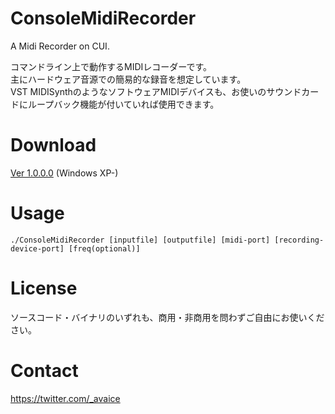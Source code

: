 # ConsoleMidiRecorder
A Midi Recorder on CUI.

コマンドライン上で動作するMIDIレコーダーです。  
主にハードウェア音源での簡易的な録音を想定しています。  
VST MIDISynthのようなソフトウェアMIDIデバイスも、お使いのサウンドカードにループバック機能が付いていれば使用できます。

# Download
<a href="https://cho-ice.xyz/files/CMR_100.zip">Ver 1.0.0.0</a> (Windows XP-)

# Usage
`./ConsoleMidiRecorder [inputfile] [outputfile] [midi-port] [recording-device-port] [freq(optional)]`

# License
ソースコード・バイナリのいずれも、商用・非商用を問わずご自由にお使いください。

# Contact
https://twitter.com/_avaice
